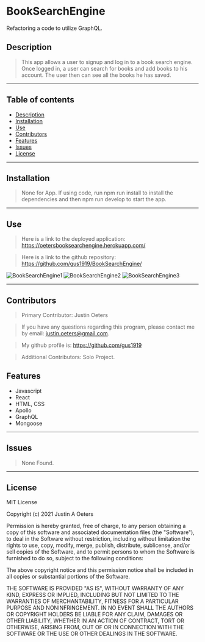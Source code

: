 # BookSearchEngine

Refactoring a code to utilize GraphQL.

## Description

>  This app allows a user to signup and log in to a book search engine.  Once logged in, a user can search for books and add books to his account.  The user then can see all the books he has saved.

---

## Table of contents

- [Description](#description)
- [Installation](#installation)
- [Use](#use)
- [Contributors](#contributors)
- [Features](#features)
- [Issues](#issues)
- [License](#license)

---

## Installation

>  None for App.  If using code, run npm run install to install the dependencies and then npm run develop to start the app.

---

## Use

> Here is a link to the deployed application:  https://oetersbooksearchengine.herokuapp.com/

> Here is a link to the github repository:  https://github.com/gus1919/BookSearchEngine/

![BookSearchEngine1](https://user-images.githubusercontent.com/86876335/147865277-1705f8bf-c384-4e58-a8a7-0c472e612dee.png)
![BookSearchEngine2](https://user-images.githubusercontent.com/86876335/147865278-63692fa5-139c-472e-935d-52ed6653fe78.png)
![BookSearchEngine3](https://user-images.githubusercontent.com/86876335/147865279-0ddf217d-5265-4b56-9fc3-c11eac2a2b9d.png)

---

## Contributors

> Primary Contributor: Justin Oeters

> If you have any questions regarding this program, please contact me by email: justin.oeters@gmail.com.

> My github profile is: https://github.com/gus1919

> Additional Contributors: Solo Project.

## Features

- Javascript
- React
- HTML, CSS
- Apollo
- GraphQL
- Mongoose

---

## Issues

>  None Found.

---

## License

MIT License

Copyright (c) 2021 Justin A Oeters

Permission is hereby granted, free of charge, to any person obtaining a copy
of this software and associated documentation files (the "Software"), to deal
in the Software without restriction, including without limitation the rights
to use, copy, modify, merge, publish, distribute, sublicense, and/or sell
copies of the Software, and to permit persons to whom the Software is
furnished to do so, subject to the following conditions:

The above copyright notice and this permission notice shall be included in all
copies or substantial portions of the Software.

THE SOFTWARE IS PROVIDED "AS IS", WITHOUT WARRANTY OF ANY KIND, EXPRESS OR
IMPLIED, INCLUDING BUT NOT LIMITED TO THE WARRANTIES OF MERCHANTABILITY,
FITNESS FOR A PARTICULAR PURPOSE AND NONINFRINGEMENT. IN NO EVENT SHALL THE
AUTHORS OR COPYRIGHT HOLDERS BE LIABLE FOR ANY CLAIM, DAMAGES OR OTHER
LIABILITY, WHETHER IN AN ACTION OF CONTRACT, TORT OR OTHERWISE, ARISING FROM,
OUT OF OR IN CONNECTION WITH THE SOFTWARE OR THE USE OR OTHER DEALINGS IN THE
SOFTWARE.
